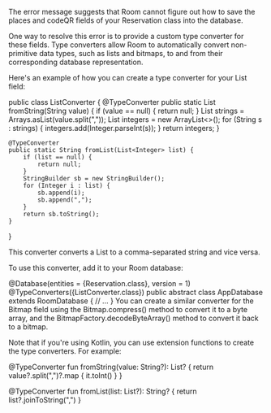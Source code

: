 The error message suggests that Room cannot figure out how to save the places and codeQR fields of your Reservation class into the database.

One way to resolve this error is to provide a custom type converter for these fields. Type converters allow Room to automatically convert non-primitive data types, such as lists and bitmaps, to and from their corresponding database representation.

Here's an example of how you can create a type converter for your List<Integer> field:

public class ListConverter {
    @TypeConverter
    public static List<Integer> fromString(String value) {
        if (value == null) {
            return null;
        }
        List<String> strings = Arrays.asList(value.split(","));
        List<Integer> integers = new ArrayList<>();
        for (String s : strings) {
            integers.add(Integer.parseInt(s));
        }
        return integers;
    }

    @TypeConverter
    public static String fromList(List<Integer> list) {
        if (list == null) {
            return null;
        }
        StringBuilder sb = new StringBuilder();
        for (Integer i : list) {
            sb.append(i);
            sb.append(",");
        }
        return sb.toString();
    }
}
    
This converter converts a List<Integer> to a comma-separated string and vice versa.

To use this converter, add it to your Room database:

@Database(entities = {Reservation.class}, version = 1)
@TypeConverters({ListConverter.class})
public abstract class AppDatabase extends RoomDatabase {
    // ...
}
You can create a similar converter for the Bitmap field using the Bitmap.compress() method to convert it to a byte array, and the BitmapFactory.decodeByteArray() method to convert it back to a bitmap.

Note that if you're using Kotlin, you can use extension functions to create the type converters. For example:

@TypeConverter
fun fromString(value: String?): List<Int>? {
    return value?.split(",")?.map { it.toInt() }
}

@TypeConverter
fun fromList(list: List<Int>?): String? {
    return list?.joinToString(",")
}

